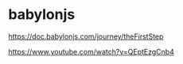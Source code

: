 # babylonjs

https://doc.babylonjs.com/journey/theFirstStep

https://www.youtube.com/watch?v=QEptEzgCnb4

